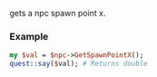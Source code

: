 gets a npc spawn point x.
### Example

```perl
my $val = $npc->GetSpawnPointX();
quest::say($val); # Returns double
```